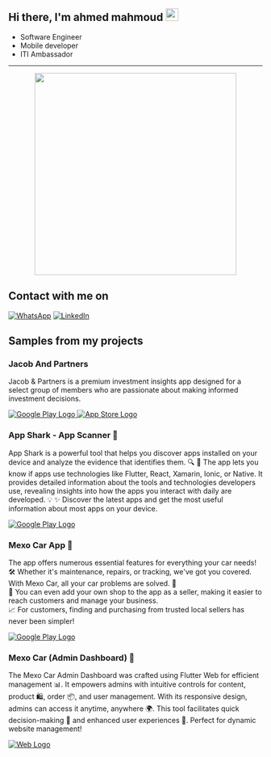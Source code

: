 <h2> Hi there, I'm ahmed mahmoud <img src="https://media.giphy.com/media/hvRJCLFzcasrR4ia7z/giphy.gif" width="25px"> </h2>

<!-- <img align='right' src="https://media2.giphy.com/media/qgQUggAC3Pfv687qPC/giphy.gif" style="width:250px;border-radius:50%;">
 -->
 
- Software Engineer
- Mobile developer
- ITI Ambassador
<hr>

<div align="center">
  <img height="400" src="https://i.ibb.co/jb1JyT4/0-2u-pj-VJlgp-Qw4-XHy.png"  />
</div>

<h2> Contact with me on </h2>

<p><a href="http://wa.me/201068365035" target="_blank"><img alt="WhatsApp" src="https://img.shields.io/badge/whatsapp%20-128C7E.svg?style=for-the-badge&logo=whatsapp&logoColor=white" /></a> <a href="https://www.linkedin.com/in/mahmoud-ahmed-891337270/" target="_blank"><img alt="LinkedIn" src="https://img.shields.io/badge/linkedin-0077b5.svg?style=for-the-badge&logo=linkedin&logoColor=white" /></a> <p>

<h2> Samples from my projects </h2>

<h3> Jacob And Partners </h3>
<p>Jacob & Partners is a premium investment insights app designed for a select group of members who are passionate about making informed investment decisions.</p>

<div align="left">
  <a href="https://play.google.com/store/apps/details?id=com.jakub.jp"> 
    <img src="https://img.shields.io/badge/Get%20on%20Google%20Play-FFFFFF?style=for-the-badge&logo=googleplay&logoColor=white&colorA=34A853&colorB=34A853" alt="Google Play Logo">
  </a> 
  <a href="https://apps.apple.com/ae/app/jacob-and-partners/id6738399621">
    <img src="https://img.shields.io/badge/Download%20on%20the%20App%20Store-FFFFFF?style=for-the-badge&logo=appstore&logoColor=white&colorA=0D96F6&colorB=0D96F6" alt="App Store Logo">
  </a>
</div>

<h3>App Shark - App Scanner 🦈</h3>
<p>App Shark is a powerful tool that helps you discover apps installed on your device and analyze the evidence that identifies them. 🔍
📱 The app lets you know if apps use technologies like Flutter, React, Xamarin, Ionic, or Native. It provides detailed information about the tools and technologies developers use, revealing insights into how the apps you interact with daily are developed. 💡
✨ Discover the latest apps and get the most useful information about most apps on your device.</p>

<div align="left">
 <a href="https://play.google.com/store/apps/details?id=com.sharktech.app_shark&hl=en_US"> 
   <img src="https://img.shields.io/badge/Get%20on%20Google%20Play-FFFFFF?style=for-the-badge&logo=googleplay&logoColor=white&colorA=34A853&colorB=34A853" alt="Google Play Logo">
  </a> 
</div>

<h3>Mexo Car App 🚗</h3>
<p> The app offers numerous essential features for everything your car needs! 🛠️ Whether it's maintenance, repairs, or tracking, we've got you covered. With Mexo Car, all your car problems are solved. 🚀<br>
🛒 You can even add your own shop to the app as a seller, making it easier to reach customers and manage your business.<br>
📈 For customers, finding and purchasing from trusted local sellers has never been simpler!</p>

<div align="left"> 
  <a href="https://play.google.com/store/apps/details?id=com.powerwebsolution.mexo.car.app&hl=en_US"> 
    <img src="https://img.shields.io/badge/Get%20on%20Google%20Play-FFFFFF?style=for-the-badge&logo=googleplay&logoColor=white&colorA=34A853&colorB=34A853" alt="Google Play Logo">
  </a> 
</div>

<h3> Mexo Car (Admin Dashboard) 🚗 </h3>

<p> The Mexo Car Admin Dashboard was crafted using Flutter Web for efficient management 📊. It empowers admins with intuitive controls for content, product 🛍️, order 📦, and user management. With its responsive design, admins can access it anytime, anywhere 🌍. This tool facilitates quick decision-making 🚀 and enhanced user experiences 🛒. Perfect for dynamic website management! </p>
<div align="left">
  <a href="https://mexo-car-staging.web.app/">
    <img src="https://img.shields.io/badge/Web%20Site-4285F4.svg?style=for-the-badge&logo=googlechrome&logoColor=white" alt="Web Logo">
  </a>
</div>
